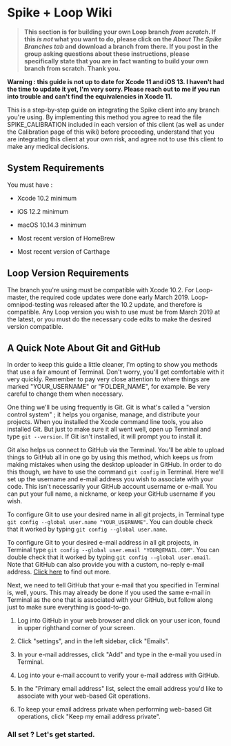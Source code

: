 # Spike + Loop Wiki

>
> **This section is for building your own Loop branch *from scratch*. If this *is not* what you want to do, please click on the *About The Spike Branches tab* and download a branch from there. If you post in the group asking questions about these instructions, please specifically state that you are in fact wanting to build your own branch from scratch. Thank you.**
>
**Warning : this guide is not up to date for Xcode 11 and iOS 13. I haven't had the time to update it yet, I'm very sorry. Please reach out to me if you run into trouble and can't find the equivalencies in Xcode 11.**

This is a step-by-step guide on integrating the Spike client into any branch you're using. By implementing this method you agree to read the file SPIKE_CALIBRATION included in each version of this client (as well as under the Calibration page of this wiki) before proceeding, understand that you are integrating this client at your own risk, and agree not to use this client to make any medical decisions.

## System Requirements
You must have :

* Xcode 10.2 minimum

* iOS 12.2 minimum

* macOS 10.14.3 minimum

* Most recent version of HomeBrew

* Most recent version of Carthage

## Loop Version Requirements
The branch you're using must be compatible with Xcode 10.2. For Loop-master, the required code updates were done early March 2019. Loop-omnipod-testing was released after the 10.2 update, and therefore is compatible. Any Loop version you wish to use must be from March 2019 at the latest, or you must do the necessary code edits to make the desired version compatible.

## A Quick Note About Git and GitHub
In order to keep this guide a little cleaner, I'm opting to show you methods that use a fair amount of Terminal. Don't worry, you'll get comfortable with it very quickly. Remember to pay very close attention to where things are marked "YOUR_USERNAME" or "FOLDER_NAME", for example. Be very careful to change them when necessary.

One thing we'll be using frequently is Git. Git is what's called a "version control system" ; it helps you organise, manage, and distribute your projects. When you installed the Xcode command line tools, you also installed Git. But just to make sure it all went well, open up Terminal and type `git --version`. If Git isn't installed, it will prompt you to install it.

Git also helps us connect to GitHub via the Terminal. You'll be able to upload things to GitHub all in one go by using this method, which keeps us from making mistakes when using the desktop uploader in GitHub. In order to do this though, we have to use the command `git config` in Terminal. Here we'll set up the username and e-mail address you wish to associate with your code. This isn't necessarily your GitHub account username or e-mail. You can put your full name, a nickname, or keep your GitHub username if you wish.

To configure Git to use your desired name in all git projects, in Terminal type `git config --global user.name "YOUR_USERNAME"`. You can double check that it worked by typing `git config --global user.name`.

To configure Git to your desired e-mail address in all git projects, in Terminal type `git config --global user.email "YOUR@EMAIL.COM"`. You can double check that it worked by typing `git config --global user.email`. Note that GitHub can also provide you with a custom, no-reply e-mail address. [Click here](https://help.github.com/en/articles/setting-your-commit-email-address-on-github) to find out more.

Next, we need to tell GitHub that your e-mail that you specified in Terminal is, well, yours. This may already be done if you used the same e-mail in Terminal as the one that is associated with your GitHub, but follow along just to make sure everything is good-to-go.

1. Log into GitHub in your web browser and click on your user icon, found in upper righthand corner of your screen.

2. Click "settings", and in the left sidebar, click "Emails".

3. In your e-mail addresses, click "Add" and type in the e-mail you used in Terminal.

4. Log into your e-mail account to verify your e-mail address with GitHub.

5. In the "Primary email address" list, select the email address you'd like to associate with your web-based Git operations.

6. To keep your email address private when performing web-based Git operations, click "Keep my email address private".

### All set ? Let's get started.

